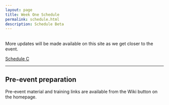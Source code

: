 ```yaml
---
layout: page
title: Week One Schedule 
permalink: schedule.html
description: Schedule Beta
---
```

<br>More updates will be made available on this site as we get closer to the event.

<a href="https://drive.google.com/file/d/1VOCWWQ9XJ4i-Asm6Y7n2o4VXCEX9t84d/view">Schedule C</a>


---


## Pre-event preparation

Pre-event material and training links are available from the Wiki button on the homepage. 



